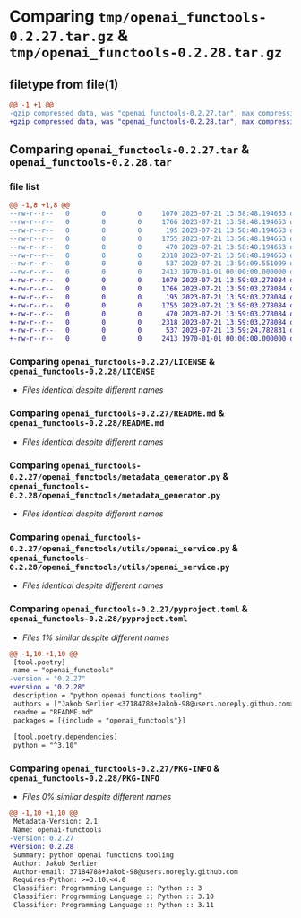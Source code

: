 # Comparing `tmp/openai_functools-0.2.27.tar.gz` & `tmp/openai_functools-0.2.28.tar.gz`

## filetype from file(1)

```diff
@@ -1 +1 @@
-gzip compressed data, was "openai_functools-0.2.27.tar", max compression
+gzip compressed data, was "openai_functools-0.2.28.tar", max compression
```

## Comparing `openai_functools-0.2.27.tar` & `openai_functools-0.2.28.tar`

### file list

```diff
@@ -1,8 +1,8 @@
--rw-r--r--   0        0        0     1070 2023-07-21 13:58:48.194653 openai_functools-0.2.27/LICENSE
--rw-r--r--   0        0        0     1766 2023-07-21 13:58:48.194653 openai_functools-0.2.27/README.md
--rw-r--r--   0        0        0      195 2023-07-21 13:58:48.194653 openai_functools-0.2.27/openai_functools/__init__.py
--rw-r--r--   0        0        0     1755 2023-07-21 13:58:48.194653 openai_functools-0.2.27/openai_functools/metadata_generator.py
--rw-r--r--   0        0        0      470 2023-07-21 13:58:48.194653 openai_functools-0.2.27/openai_functools/types.py
--rw-r--r--   0        0        0     2318 2023-07-21 13:58:48.194653 openai_functools-0.2.27/openai_functools/utils/openai_service.py
--rw-r--r--   0        0        0      537 2023-07-21 13:59:09.551009 openai_functools-0.2.27/pyproject.toml
--rw-r--r--   0        0        0     2413 1970-01-01 00:00:00.000000 openai_functools-0.2.27/PKG-INFO
+-rw-r--r--   0        0        0     1070 2023-07-21 13:59:03.278084 openai_functools-0.2.28/LICENSE
+-rw-r--r--   0        0        0     1766 2023-07-21 13:59:03.278084 openai_functools-0.2.28/README.md
+-rw-r--r--   0        0        0      195 2023-07-21 13:59:03.278084 openai_functools-0.2.28/openai_functools/__init__.py
+-rw-r--r--   0        0        0     1755 2023-07-21 13:59:03.278084 openai_functools-0.2.28/openai_functools/metadata_generator.py
+-rw-r--r--   0        0        0      470 2023-07-21 13:59:03.278084 openai_functools-0.2.28/openai_functools/types.py
+-rw-r--r--   0        0        0     2318 2023-07-21 13:59:03.278084 openai_functools-0.2.28/openai_functools/utils/openai_service.py
+-rw-r--r--   0        0        0      537 2023-07-21 13:59:24.782831 openai_functools-0.2.28/pyproject.toml
+-rw-r--r--   0        0        0     2413 1970-01-01 00:00:00.000000 openai_functools-0.2.28/PKG-INFO
```

### Comparing `openai_functools-0.2.27/LICENSE` & `openai_functools-0.2.28/LICENSE`

 * *Files identical despite different names*

### Comparing `openai_functools-0.2.27/README.md` & `openai_functools-0.2.28/README.md`

 * *Files identical despite different names*

### Comparing `openai_functools-0.2.27/openai_functools/metadata_generator.py` & `openai_functools-0.2.28/openai_functools/metadata_generator.py`

 * *Files identical despite different names*

### Comparing `openai_functools-0.2.27/openai_functools/utils/openai_service.py` & `openai_functools-0.2.28/openai_functools/utils/openai_service.py`

 * *Files identical despite different names*

### Comparing `openai_functools-0.2.27/pyproject.toml` & `openai_functools-0.2.28/pyproject.toml`

 * *Files 1% similar despite different names*

```diff
@@ -1,10 +1,10 @@
 [tool.poetry]
 name = "openai_functools"
-version = "0.2.27"
+version = "0.2.28"
 description = "python openai functions tooling"
 authors = ["Jakob Serlier <37184788+Jakob-98@users.noreply.github.com>", "Marc van Duyn <codingkitties@gmail.com>"]
 readme = "README.md"
 packages = [{include = "openai_functools"}]
 
 [tool.poetry.dependencies]
 python = "^3.10"
```

### Comparing `openai_functools-0.2.27/PKG-INFO` & `openai_functools-0.2.28/PKG-INFO`

 * *Files 0% similar despite different names*

```diff
@@ -1,10 +1,10 @@
 Metadata-Version: 2.1
 Name: openai-functools
-Version: 0.2.27
+Version: 0.2.28
 Summary: python openai functions tooling
 Author: Jakob Serlier
 Author-email: 37184788+Jakob-98@users.noreply.github.com
 Requires-Python: >=3.10,<4.0
 Classifier: Programming Language :: Python :: 3
 Classifier: Programming Language :: Python :: 3.10
 Classifier: Programming Language :: Python :: 3.11
```

